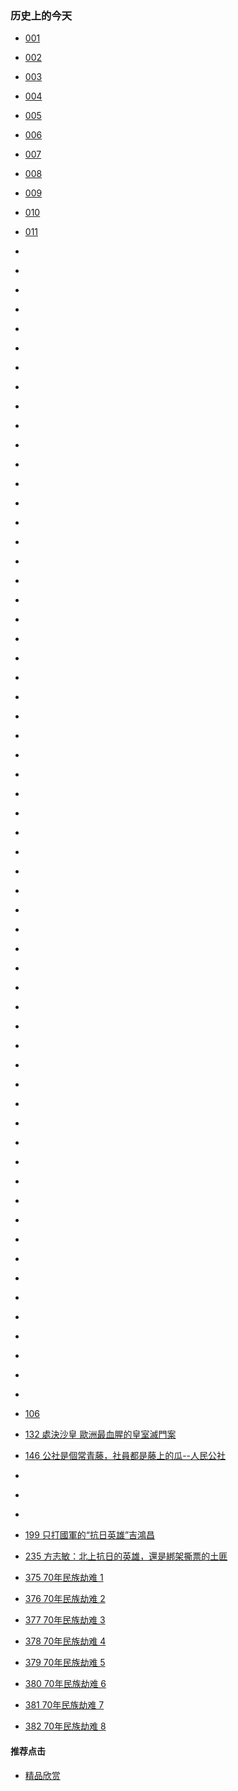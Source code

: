 ### 历史上的今天

- [001 ]()
- [002 ]()
- [003 ]()
- [004 ]()
- [005 ]()
- [006 ]()
- [007 ]()
- [008 ]()
- [009 ]()
- [010 ]()
- [011 ]()
- []()
- []()
- []()
- []()
- []()
- []()
- []()
- []()
- []()
- []()
- []()
- []()
- []()
- []()
- []()
- []()
- []()
- []()
- []()
- []()
- []()
- []()
- []()
- []()
- []()
- []()
- []()
- []()
- []()
- []()
- []()
- []()
- []()
- []()
- []()
- []()
- []()
- []()
- []()
- []()
- []()
- []()
- []()
- []()
- []()
- []()
- []()
- []()
- []()
- []()
- []()
- []()
- []()
- []()
- []()
- []()
- []()
- []()
- []()
- []()
- [106     ](https://youtu.be/8ZatkVdU-DA)
- [132 處決沙皇 歐洲最血腥的皇室滅門案](https://youtu.be/nH3QjPRJYbs)


- [146 公社是個常青藤，社員都是藤上的瓜--人民公社](https://youtu.be/id3G3m4LK7I)





- []()
- []()
- []()
- [199 只打國軍的“抗日英雄”吉鴻昌](https://youtu.be/VNMWSu17LIo)
- [235 方志敏：北上抗日的英雄，還是綁架撕票的土匪](https://youtu.be/pJCwxDjU3r8)

- [375 70年民族劫难 1](https://youtu.be/iFtXHXI9JYg)
- [376 70年民族劫难 2](https://youtu.be/KEpY9ojekZU)
- [377 70年民族劫难 3](https://youtu.be/W-QYyO-AmLk)
- [378 70年民族劫难 4](https://youtu.be/tim14bti-Gs)
- [379 70年民族劫难 5](https://youtu.be/xUvPUKVEHYY)
- [380 70年民族劫难 6](https://youtu.be/tFkUqwrnzxI)
- [381 70年民族劫难 7](https://youtu.be/Ed3DgXCqY_Y)
- [382 70年民族劫难 8](https://youtu.be/5HHRBe8bskE)


#### 推荐点击
- [精品欣赏](https://summer200.github.io/content/main)
